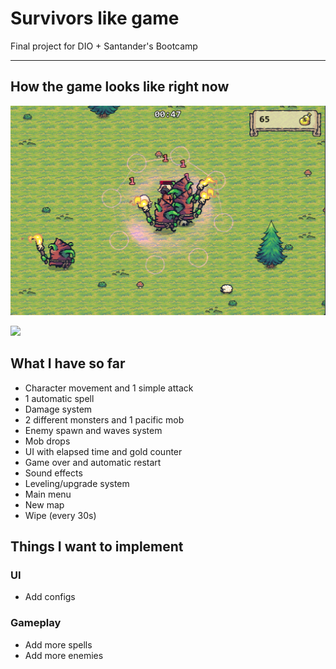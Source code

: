 # Survivors like game

Final project for DIO + Santander's Bootcamp

---

## How the game looks like right now

![Printscreen from the game](/assets/game_printscreen.png "Printscreen from the game")

<div>
	<a href="https://bluejynz.itch.io/survivors-like">
		<img src="https://img.shields.io/badge/Jogar-FA5C5C?style=for-the-badge&logo=itchdotio&logoColor=fff" />
	</a>
</div>

## What I have so far

- Character movement and 1 simple attack
- 1 automatic spell
- Damage system
- 2 different monsters and 1 pacific mob
- Enemy spawn and waves system
- Mob drops
- UI with elapsed time and gold counter
- Game over and automatic restart
- Sound effects
- Leveling/upgrade system
- Main menu
- New map
- Wipe (every 30s)

## Things I want to implement

### UI

- Add configs

### Gameplay
- Add more spells
- Add more enemies
